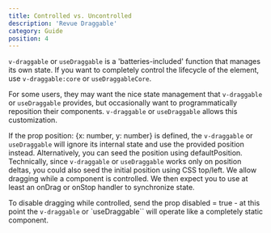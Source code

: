 ```yaml
---
title: Controlled vs. Uncontrolled
description: 'Revue Draggable'
category: Guide
position: 4
---
```


`v-draggable` or `useDraggable` is a 'batteries-included' function that manages its own state. 
If you want to completely control the lifecycle of the element, use `v-draggable:core` or `useDraggableCore`.

For some users, they may want the nice state management that `v-draggable` or `useDraggable` provides, 
but occasionally want to programmatically reposition their components. 
`v-draggable` or `useDraggable` allows this customization.

If the prop position: {x: number, y: number} is defined, 
the `v-draggable` or `useDraggable` will ignore its internal state and use the provided position instead. 
Alternatively, you can seed the position using defaultPosition. 
Technically, since `v-draggable` or `useDraggable` works only on position deltas, you could also seed the initial position using CSS top/left.
We allow dragging while a component is controlled. 
We then expect you to use at least an onDrag or onStop handler to synchronize state.

To disable dragging while controlled, send the prop disabled = true - 
at this point the `v-draggable` or `useDraggable`` will operate like a completely static component.
